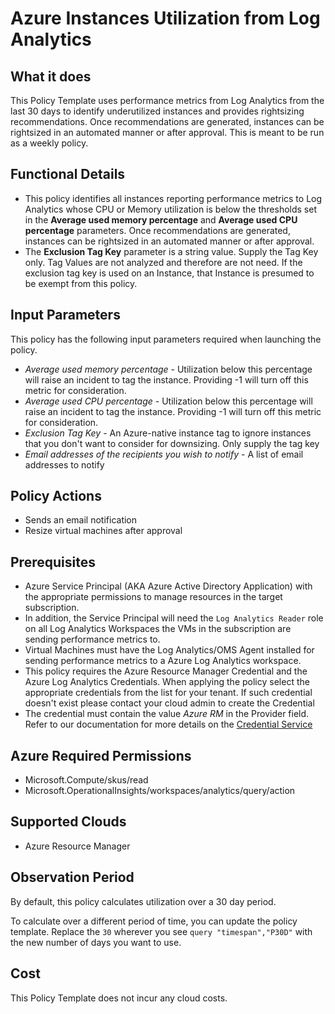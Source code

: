 # Azure Instances Utilization from Log Analytics

## What it does

This Policy Template uses performance metrics from Log Analytics from the last 30 days to identify underutilized instances and provides rightsizing recommendations. Once recommendations are generated, instances can be rightsized in an automated manner or after approval. This is meant to be run as a weekly policy.

## Functional Details

- This policy identifies all instances reporting performance metrics to Log Analytics whose CPU or Memory utilization is below the thresholds set in the **Average used memory percentage** and **Average used CPU percentage** parameters. Once recommendations are generated, instances can be rightsized in an automated manner or after approval.
- The **Exclusion Tag Key** parameter is a string value.  Supply the Tag Key only.  Tag Values are not analyzed and therefore are not need.  If the exclusion tag key is used on an Instance, that Instance is presumed to be exempt from this policy.

## Input Parameters

This policy has the following input parameters required when launching the policy.

- *Average used memory percentage* - Utilization below this percentage will raise an incident to tag the instance. Providing -1 will turn off this metric for consideration.
- *Average used CPU percentage* - Utilization below this percentage will raise an incident to tag the instance. Providing -1 will turn off this metric for consideration.
- *Exclusion Tag Key* - An Azure-native instance tag to ignore instances that you don't want to consider for downsizing. Only supply the tag key
- *Email addresses of the recipients you wish to notify* - A list of email addresses to notify

## Policy Actions

- Sends an email notification
- Resize virtual machines after approval

## Prerequisites

- Azure Service Principal (AKA Azure Active Directory Application) with the appropriate permissions to manage resources in the target subscription.
- In addition, the Service Principal will need the `Log Analytics Reader` role on all Log Analytics Workspaces the VMs in the subscription are sending performance metrics to.
- Virtual Machines must have the Log Analytics/OMS Agent installed for sending performance metrics to a Azure Log Analytics workspace.
- This policy requires the Azure Resource Manager Credential and the Azure Log Analytics Credentials. When applying the policy select the appropriate credentials from the list for your tenant. If such credential doesn't exist please contact your cloud admin to create the Credential
- The credential must contain the value *Azure RM* in the Provider field. Refer to our documentation for more details on the [Credential Service](https://docs.rightscale.com/credentials/)

## Azure Required Permissions

- Microsoft.Compute/skus/read
- Microsoft.OperationalInsights/workspaces/analytics/query/action

## Supported Clouds

- Azure Resource Manager

## Observation Period

By default, this policy calculates utilization over a 30 day period.

To calculate over a different period of time, you can update the policy template.
Replace the `30` wherever you see `query "timespan","P30D"` with the new number of days you want to use.

## Cost

This Policy Template does not incur any cloud costs.